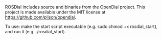 ROSDial includes source and binaries from the OpenDial project. This project is made available under the MIT license at https://github.com/plison/opendial. 

To use: make the start script executable (e.g. sudo chmod +x rosdial_start), and run it (e.g. ./rosdial_start).
